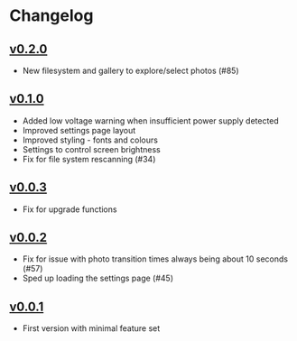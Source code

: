 # Changelog

## [v0.2.0](https://github.com/Matthewar/snekframe/releases/tag/v0.2.0)
- New filesystem and gallery to explore/select photos (#85)

## [v0.1.0](https://github.com/Matthewar/snekframe/releases/tag/v0.1.0)
- Added low voltage warning when insufficient power supply detected
- Improved settings page layout
- Improved styling - fonts and colours
- Settings to control screen brightness
- Fix for file system rescanning (#34)

## [v0.0.3](https://github.com/Matthewar/snekframe/releases/tag/v0.0.3)
- Fix for upgrade functions

## [v0.0.2](https://github.com/Matthewar/snekframe/releases/tag/v0.0.2)
- Fix for issue with photo transition times always being about 10 seconds (#57)
- Sped up loading the settings page (#45)

## [v0.0.1](https://github.com/Matthewar/snekframe/releases/tag/v0.0.1)
- First version with minimal feature set
